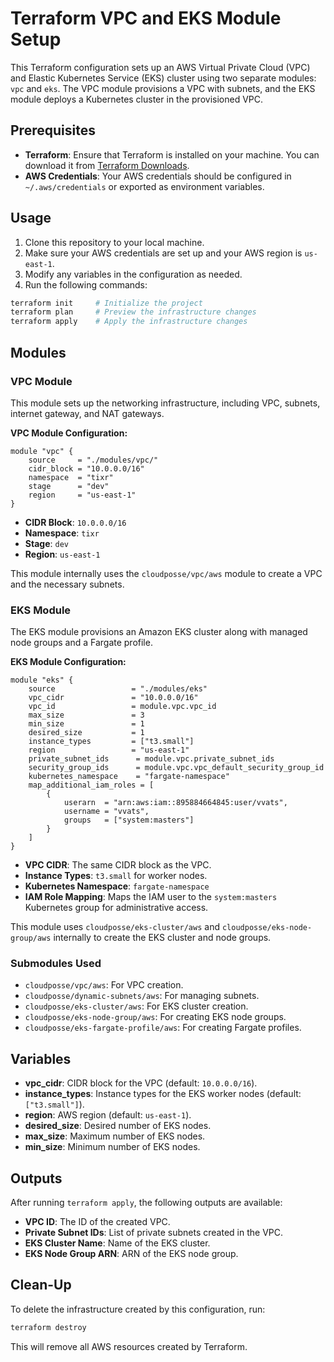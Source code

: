 # Terraform VPC and EKS Module Setup

This Terraform configuration sets up an AWS Virtual Private Cloud (VPC) and Elastic Kubernetes Service (EKS) cluster using two separate modules: `vpc` and `eks`. The VPC module provisions a VPC with subnets, and the EKS module deploys a Kubernetes cluster in the provisioned VPC.

## Prerequisites

- **Terraform**: Ensure that Terraform is installed on your machine. You can download it from [Terraform Downloads](https://www.terraform.io/downloads).
- **AWS Credentials**: Your AWS credentials should be configured in `~/.aws/credentials` or exported as environment variables.

## Usage

1. Clone this repository to your local machine.
2. Make sure your AWS credentials are set up and your AWS region is `us-east-1`.
3. Modify any variables in the configuration as needed.
4. Run the following commands:

```bash
terraform init     # Initialize the project
terraform plan     # Preview the infrastructure changes
terraform apply    # Apply the infrastructure changes
```

## Modules

### VPC Module

This module sets up the networking infrastructure, including VPC, subnets, internet gateway, and NAT gateways.

**VPC Module Configuration:**
```hcl
module "vpc" {
    source     = "./modules/vpc/"
    cidr_block = "10.0.0.0/16"
    namespace  = "tixr"
    stage      = "dev"
    region     = "us-east-1"
}
```

- **CIDR Block**: `10.0.0.0/16`
- **Namespace**: `tixr`
- **Stage**: `dev`
- **Region**: `us-east-1`

This module internally uses the `cloudposse/vpc/aws` module to create a VPC and the necessary subnets.

### EKS Module

The EKS module provisions an Amazon EKS cluster along with managed node groups and a Fargate profile.

**EKS Module Configuration:**
```hcl
module "eks" {
    source                 = "./modules/eks"
    vpc_cidr               = "10.0.0.0/16"
    vpc_id                 = module.vpc.vpc_id
    max_size               = 3
    min_size               = 1
    desired_size           = 1
    instance_types         = ["t3.small"]
    region                 = "us-east-1"
    private_subnet_ids      = module.vpc.private_subnet_ids
    security_group_ids      = module.vpc.vpc_default_security_group_id
    kubernetes_namespace    = "fargate-namespace"
    map_additional_iam_roles = [
        {
            userarn  = "arn:aws:iam::895884664845:user/vvats",
            username = "vvats",
            groups   = ["system:masters"]
        }
    ]
}
```

- **VPC CIDR**: The same CIDR block as the VPC.
- **Instance Types**: `t3.small` for worker nodes.
- **Kubernetes Namespace**: `fargate-namespace`
- **IAM Role Mapping**: Maps the IAM user to the `system:masters` Kubernetes group for administrative access.

This module uses `cloudposse/eks-cluster/aws` and `cloudposse/eks-node-group/aws` internally to create the EKS cluster and node groups.

### Submodules Used

- `cloudposse/vpc/aws`: For VPC creation.
- `cloudposse/dynamic-subnets/aws`: For managing subnets.
- `cloudposse/eks-cluster/aws`: For EKS cluster creation.
- `cloudposse/eks-node-group/aws`: For creating EKS node groups.
- `cloudposse/eks-fargate-profile/aws`: For creating Fargate profiles.

## Variables

- **vpc_cidr**: CIDR block for the VPC (default: `10.0.0.0/16`).
- **instance_types**: Instance types for the EKS worker nodes (default: `["t3.small"]`).
- **region**: AWS region (default: `us-east-1`).
- **desired_size**: Desired number of EKS nodes.
- **max_size**: Maximum number of EKS nodes.
- **min_size**: Minimum number of EKS nodes.

## Outputs

After running `terraform apply`, the following outputs are available:

- **VPC ID**: The ID of the created VPC.
- **Private Subnet IDs**: List of private subnets created in the VPC.
- **EKS Cluster Name**: Name of the EKS cluster.
- **EKS Node Group ARN**: ARN of the EKS node group.

## Clean-Up

To delete the infrastructure created by this configuration, run:

```bash
terraform destroy
```

This will remove all AWS resources created by Terraform.
